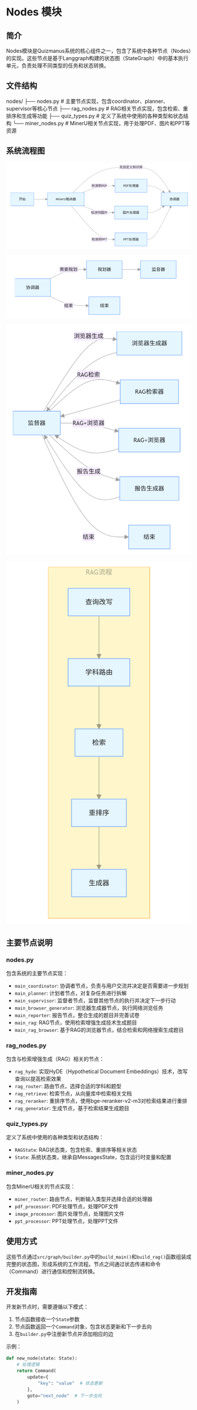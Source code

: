 # Nodes 模块

## 简介
Nodes模块是Quizmanus系统的核心组件之一，包含了系统中各种节点（Nodes）的实现。这些节点是基于Langgraph构建的状态图（StateGraph）中的基本执行单元，负责处理不同类型的任务和状态转换。

## 文件结构
nodes/
├── nodes.py           # 主要节点实现，包含coordinator、planner、supervisor等核心节点
├── rag_nodes.py       # RAG相关节点实现，包含检索、重排序和生成等功能
├── quiz_types.py      # 定义了系统中使用的各种类型和状态结构
└── miner_nodes.py     # MinerU相关节点实现，用于处理PDF、图片和PPT等资源

## 系统流程图

![节点流程图1](../../pic/node_one.png)

![节点流程图2](../../pic/node_two.png)

![节点流程图3](../../pic/node_third.png)

![节点流程图4](../../pic/node_fouth.png)

## 主要节点说明

### nodes.py
包含系统的主要节点实现：
- `main_coordinator`: 协调者节点，负责与用户交流并决定是否需要进一步规划
- `main_planner`: 计划者节点，对复杂任务进行拆解
- `main_supervisor`: 监督者节点，监督其他节点的执行并决定下一步行动
- `main_browser_generator`: 浏览器生成器节点，执行网络浏览任务
- `main_reporter`: 报告节点，整合生成的题目并完善试卷
- `main_rag`: RAG节点，使用检索增强生成技术生成题目
- `main_rag_browser`: 基于RAG的浏览器节点，结合检索和网络搜索生成题目

### rag_nodes.py
包含与检索增强生成（RAG）相关的节点：
- `rag_hyde`: 实现HyDE（Hypothetical Document Embeddings）技术，改写查询以提高检索效果
- `rag_router`: 路由节点，选择合适的学科和题型
- `rag_retrieve`: 检索节点，从向量库中检索相关文档
- `rag_reranker`: 重排序节点，使用bge-reranker-v2-m3对检索结果进行重排
- `rag_generator`: 生成节点，基于检索结果生成题目

### quiz_types.py
定义了系统中使用的各种类型和状态结构：
- `RAGState`: RAG状态类，包含检索、重排序等相关状态
- `State`: 系统状态类，继承自MessagesState，包含运行时变量和配置

### miner_nodes.py
包含MinerU相关的节点实现：
- `miner_router`: 路由节点，判断输入类型并选择合适的处理器
- `pdf_processor`: PDF处理节点，处理PDF文件
- `image_processor`: 图片处理节点，处理图片文件
- `ppt_processor`: PPT处理节点，处理PPT文件

## 使用方式
这些节点通过`src/graph/builder.py`中的`build_main()`和`build_rag()`函数组装成完整的状态图，形成系统的工作流程。节点之间通过状态传递和命令（Command）进行通信和控制流转换。

## 开发指南
开发新节点时，需要遵循以下模式：
1. 节点函数接收一个`State`参数
2. 节点函数返回一个`Command`对象，包含状态更新和下一步去向
3. 在`builder.py`中注册新节点并添加相应的边

示例：
```python
def new_node(state: State):
    # 处理逻辑
    return Command(
        update={
            "key": "value"  # 状态更新
        },
        goto="next_node"  # 下一步去向
    )
